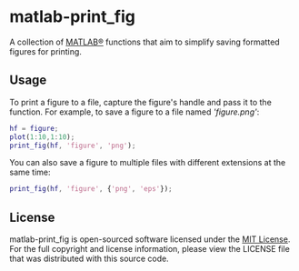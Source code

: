 # matlab-print_fig #
A collection of [MATLAB®](http://www.mathworks.com/products/matlab/) functions that aim to simplify saving formatted figures for printing.

## Usage
To print a figure to a file, capture the figure's handle and pass it to the function.
For example, to save a figure to a file named *'figure.png'*:

```matlab
hf = figure;
plot(1:10,1:10);
print_fig(hf, 'figure', 'png');
```

You can also save a figure to multiple files with different extensions at the same time:

```matlab
print_fig(hf, 'figure', {'png', 'eps'});
```

## License
matlab-print_fig is open-sourced software licensed under the [MIT License](http://opensource.org/licenses/MIT). For the full copyright and license information, please view the LICENSE file that was distributed with this source code.